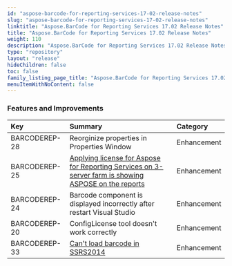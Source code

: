 ```yaml
---
id: "aspose-barcode-for-reporting-services-17-02-release-notes"
slug: "aspose-barcode-for-reporting-services-17-02-release-notes"
linktitle: "Aspose.BarCode for Reporting Services 17.02 Release Notes"
title: "Aspose.BarCode for Reporting Services 17.02 Release Notes"
weight: 110
description: "Aspose.BarCode for Reporting Services 17.02 Release Notes – the latest updates and fixes."
type: "repository"
layout: "release"
hideChildren: false
toc: false
family_listing_page_title: "Aspose.BarCode for Reporting Services 17.02 Release Notes"
menuItemWithNoContent: false
---
```


### **Features and Improvements**

|**Key**|**Summary**|**Category**|
| :- | :- | :- |
|BARCODEREP-28|Reorginize properties in Properties Window|Enhancement|
|BARCODEREP-25|[Applying license for Aspose for Reporting Services on 3-server farm is showing ASPOSE on the reports](https://www.aspose.com/community/forums/thread/815657/license-file-applied-but-aspose-still-appears-in-barcode.aspx)|Enhancement|
|BARCODEREP-24|Barcode component is displayed incorrectly after restart Visual Studio|Enhancement|
|BARCODEREP-20|ConfigLicense tool doesn't work correctly|Enhancement|
|BARCODEREP-33|[Can't load barcode in SSRS2014](https://www.aspose.com/community/forums/thread/827405/error-after-install.aspx)|Enhancement|

